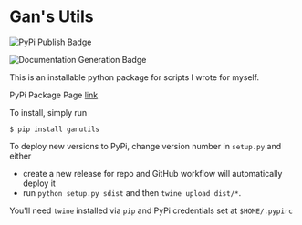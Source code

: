 # Gan's Utils

![PyPi Publish Badge](https://github.com/Michael-Tu/ganutils/workflows/Publish%20PyPi%20Package/badge.svg)

![Documentation Generation Badge](https://github.com/Michael-Tu/ganutils/workflows/Automated%20Docs%20Generation/badge.svg)

This is an installable python package for scripts I wrote for myself.

PyPi Package Page [link](https://pypi.org/project/ganutils/)

To install, simply run

```
$ pip install ganutils
```

To deploy new versions to PyPi, change version number in `setup.py` and either

- create a new release for repo and GitHub workflow will automatically deploy it
- run `python setup.py sdist` and then `twine upload dist/*`.

You'll need `twine` installed via `pip` and PyPi credentials set at `$HOME/.pypirc`
